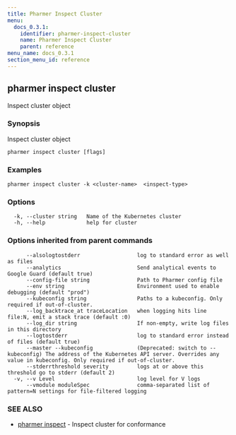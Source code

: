 ```yaml
---
title: Pharmer Inspect Cluster
menu:
  docs_0.3.1:
    identifier: pharmer-inspect-cluster
    name: Pharmer Inspect Cluster
    parent: reference
menu_name: docs_0.3.1
section_menu_id: reference
---
```

## pharmer inspect cluster

Inspect cluster object

### Synopsis

Inspect cluster object

```
pharmer inspect cluster [flags]
```

### Examples

```
pharmer inspect cluster -k <cluster-name>  <inspect-type>
```

### Options

```
  -k, --cluster string   Name of the Kubernetes cluster
  -h, --help             help for cluster
```

### Options inherited from parent commands

```
      --alsologtostderr                  log to standard error as well as files
      --analytics                        Send analytical events to Google Guard (default true)
      --config-file string               Path to Pharmer config file
      --env string                       Environment used to enable debugging (default "prod")
      --kubeconfig string                Paths to a kubeconfig. Only required if out-of-cluster.
      --log_backtrace_at traceLocation   when logging hits line file:N, emit a stack trace (default :0)
      --log_dir string                   If non-empty, write log files in this directory
      --logtostderr                      log to standard error instead of files (default true)
      --master --kubeconfig              (Deprecated: switch to --kubeconfig) The address of the Kubernetes API server. Overrides any value in kubeconfig. Only required if out-of-cluster.
      --stderrthreshold severity         logs at or above this threshold go to stderr (default 2)
  -v, --v Level                          log level for V logs
      --vmodule moduleSpec               comma-separated list of pattern=N settings for file-filtered logging
```

### SEE ALSO

* [pharmer inspect](/docs/reference/pharmer_inspect.md)	 - Inspect cluster for conformance


